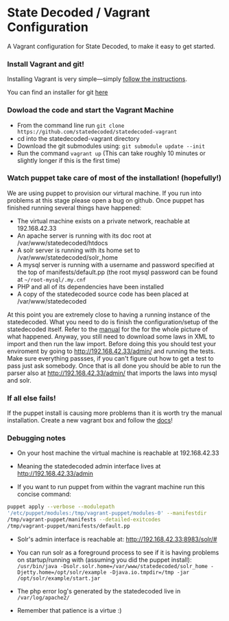 # State Decoded  / Vagrant Configuration

A Vagrant configuration for State Decoded, to make it easy to get started.

### Install Vagrant and git!

Installing Vagrant is very simple—simply [follow the instructions](http://docs.vagrantup.com/v2/installation/).

You can find an installer for git [here](http://git-scm.com/downloads)

### Dowload the code and start the Vagrant Machine

* From the command line run `git clone https://github.com/statedecoded/statedecoded-vagrant`
* cd into the statedecoded-vagrant directory
* Download the git submodules using: `git submodule update --init`
* Run the command `vagrant up` (This can take roughly 10 minutes or slightly longer if this is the first time)

### Watch puppet take care of most of the installation! (hopefully!)
We are using puppet to provision our virtural machine. If you run into problems
at this stage please open a bug on github. Once puppet has finished running
several things have happened:

* The virtual machine exists on a private network, reachable at 192.168.42.33
* An apache server is running with its doc root at /var/www/statedecoded/htdocs
* A solr server is running with its home set to /var/www/statedecoded/solr_home
* A mysql server is running with a username and password specified at the top of manifests/default.pp (the root mysql password can be found at `~/root-mysql/.my.cnf`
* PHP and all of its dependencies have been installed
* A copy of the statedecoded source code has been placed at /var/www/statedecoded

At this point you are extremely close to having a running instance of the
statedecoded. What you need to do is finish the
configuration/setup of the statedecoded itself. Refer to the [manual](http://statedecoded.github.io/documentation/installation.html#basic-configuration) for the
for the whole picture of what happened. Anyway, you still need to download some laws in XML to
import and then run the law import. Before doing this you should test your
enviroment by going to http://192.168.42.33/admin/ and running the tests. Make
sure everything passses, if you can't figure out how to get a test to pass just ask somebody.  Once that is all done you should
be able to run the parser also at http://192.168.42.33/admin/ that imports the laws into mysql and solr.


### If all else fails!

If the puppet install is causing more problems than it is worth try the manual
installation. Create a new vagrant box and follow the [docs](http://statedecoded.github.io/documentation/installation.html#basic-configuration)!


### Debugging notes

* On your host machine the virtual machine is reachable at 192.168.42.33
* Meaning the statedecoded admin interface lives at http://192.168.42.33/admin


* If you want to run puppet from within the vagrant machine run this concise command: 
```bash
puppet apply --verbose --modulepath
'/etc/puppet/modules:/tmp/vagrant-puppet/modules-0' --manifestdir
/tmp/vagrant-puppet/manifests --detailed-exitcodes
/tmp/vagrant-puppet/manifests/default.pp
```

* Solr's admin interface is reachable at:
http://192.168.42.33:8983/solr/#

* You can run solr as a foreground process to see if it is having problems on
startup/running with (assuming you did the puppet install):
`/usr/bin/java -Dsolr.solr.home=/var/www/statedecoded/solr_home
-Djetty.home=/opt/solr/example -Djava.io.tmpdir=/tmp -jar
/opt/solr/example/start.jar`

* The php error log's generated by the statedecoded live in `/var/log/apache2/`

* Remember that patience is a virtue :)

